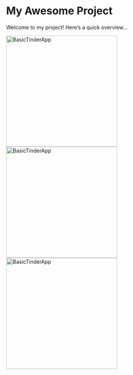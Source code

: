 # My Awesome Project
Welcome to my project! Here’s a quick overview...

<img src="./assessment1" alt="BasicTinderApp" width="300"/>
<img src="./assessment2" alt="BasicTinderApp" width="300"/>
<img src="./assessment3" alt="BasicTinderApp" width="300"/>

